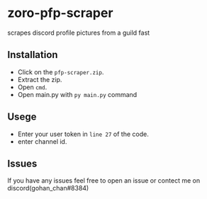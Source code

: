 # zoro-pfp-scraper
scrapes discord profile pictures from a guild fast

## Installation
- Click on the `pfp-scraper.zip`.
- Extract the zip.
- Open `cmd`.
- Open main.py with `py main.py` command 

## Usege
- Enter your user token in `line 27` of the code.
- enter channel id.
## Issues
If you have any issues feel free to open an issue or contect me on discord(gohan_chan#8384)

